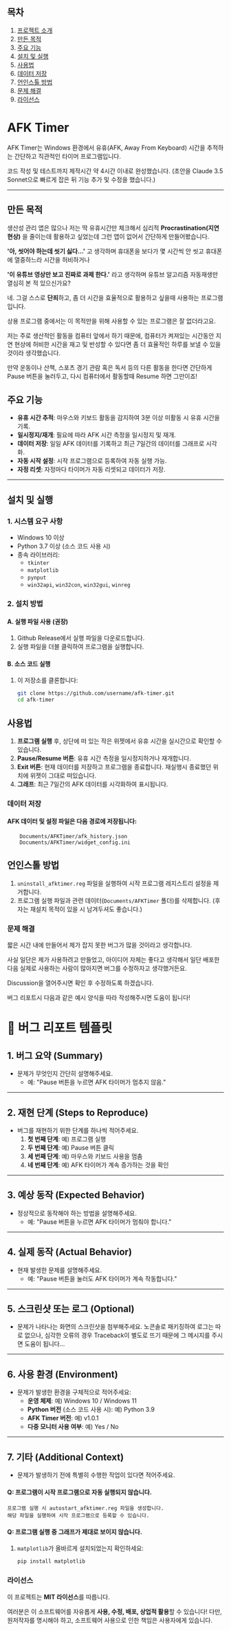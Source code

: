 ## 목차
1. [프로젝트 소개](#afk-timer)
2. [만든 목적](#만든-목적)
3. [주요 기능](#주요-기능)
4. [설치 및 실행](#설치-및-실행)
5. [사용법](#사용법)
6. [데이터 저장](#데이터-저장)
7. [언인스톨 방법](#언인스톨-방법)
8. [문제 해결](#문제-해결)
9. [라이선스](#라이선스)


# AFK Timer

AFK Timer는 Windows 환경에서 유휴(AFK, Away From Keyboard) 시간을 추적하는 간단하고 직관적인 타이머 프로그램입니다.

코드 작성 및 테스트까지 제작시간 약 4시간 이내로 완성했습니다.
(초안을 Claude 3.5 Sonnet으로 빠르게 잡은 뒤 기능 추가 및 수정을 했습니다.)

---

## 만든 목적

생산성 관리 앱은 많으나 저는 딱 유휴시간만 체크해서 심리적 **Procrastination(지연 현상)** 을 줄이는데 활용하고 싶었는데
그런 앱이 없어서 간단하게 만들어봤습니다.

**'아, 씻어야 하는데 씻기 싫다...'** 고 생각하며 휴대폰을 보다가 몇 시간씩 안 씻고 휴대폰에 열중하느라 시간을 허비하거나

**'이 유튜브 영상만 보고 진짜로 과제 한다.'** 라고 생각하며 유튜브 알고리즘 자동재생만 열심히 본 적 있으신가요?

네. 그걸 스스로 **단죄**하고, 좀 더 시간을 효율적으로 활용하고 싶을때 사용하는 프로그램입니다.

상용 프로그램 중에서는 이 목적만을 위해 사용할 수 있는 프로그램은 잘 없더라고요.

저는 주로 생산적인 활동을 컴퓨터 앞에서 하기 때문에, 컴퓨터가 켜져있는 시간동안 지연 현상에 허비한 시간을 재고 및 반성할 수 있다면
좀 더 효율적인 하루를 보낼 수 있을 것이라 생각했습니다. 

만약 운동이나 산책, 스포츠 경기 관람 혹은 독서 등의 다른 활동을 한다면 간단하게 Pause 버튼을 눌러두고, 다시 컴퓨터에서 활동할때 Resume 하면 그만이죠!


## 주요 기능
- **유휴 시간 추적**: 마우스와 키보드 활동을 감지하여 3분 이상 미활동 시 유휴 시간을 기록.
- **일시정지/재개**: 필요에 따라 AFK 시간 측정을 일시정지 및 재개.
- **데이터 저장**: 일일 AFK 데이터를 기록하고 최근 7일간의 데이터를 그래프로 시각화.
- **자동 시작 설정**: 시작 프로그램으로 등록하여 자동 실행 가능.
- **자정 리셋**: 자정마다 타이머가 자동 리셋되고 데이터가 저장.

---

## 설치 및 실행

### 1. 시스템 요구 사항
- Windows 10 이상
- Python 3.7 이상 (소스 코드 사용 시)
- 종속 라이브러리:
  - `tkinter`
  - `matplotlib`
  - `pynput`
  - `win32api`, `win32con`, `win32gui`, `winreg`

### 2. 설치 방법
#### A. 실행 파일 사용 (권장)
1. Github Release에서 실행 파일을 다운로드합니다.
2. 실행 파일을 더블 클릭하여 프로그램을 실행합니다.

#### B. 소스 코드 실행
1. 이 저장소를 클론합니다:
   ```bash
   git clone https://github.com/username/afk-timer.git
   cd afk-timer

## 사용법

1. **프로그램 실행** 후, 상단에 떠 있는 작은 위젯에서 유휴 시간을 실시간으로 확인할 수 있습니다.
2. **Pause/Resume 버튼**: 유휴 시간 측정을 일시정지하거나 재개합니다.
3. **Exit 버튼**: 현재 데이터를 저장하고 프로그램을 종료합니다. 재실행시 종료했던 위치에 위젯이 그대로 떠있습니다.
4. **그래프**: 최근 7일간의 AFK 데이터를 시각화하여 표시됩니다.


### 데이터 저장

#### AFK 데이터 및 설정 파일은 다음 경로에 저장됩니다:
        Documents/AFKTimer/afk_history.json
        Documents/AFKTimer/widget_config.ini

## 언인스톨 방법

1. `uninstall_afktimer.reg` 파일을 실행하여 시작 프로그램 레지스트리 설정을 제거합니다.
2. 프로그램 실행 파일과 관련 데이터(`Documents/AFKTimer` 폴더)를 삭제합니다. (후자는 재설치 목적이 있을 시 남겨두셔도 좋습니다.)

### 문제 해결

짧은 시간 내에 만들어서 제가 잡지 못한 버그가 많을 것이라고 생각합니다.

사실 일단은 제가 사용하려고 만들었고, 아이디어 자체는 좋다고 생각해서 일단 배포한다음 실제로 사용하는 사람이 많아지면 버그를 수정하자고 생각했거든요.

Discussion을 열어주시면 확인 후 수정하도록 하겠습니다.

버그 리포트시 다음과 같은 예시 양식을 따라 작성해주시면 도움이 됩니다!

# 🐞 버그 리포트 템플릿

## 1. 버그 요약 (Summary)
- 문제가 무엇인지 간단히 설명해주세요.
  - 예: "Pause 버튼을 누르면 AFK 타이머가 멈추지 않음."

---

## 2. 재현 단계 (Steps to Reproduce)
- 버그를 재현하기 위한 단계를 하나씩 적어주세요.
  1. **첫 번째 단계**: 예) 프로그램 실행
  2. **두 번째 단계**: 예) Pause 버튼 클릭
  3. **세 번째 단계**: 예) 마우스와 키보드 사용을 멈춤
  4. **네 번째 단계**: 예) AFK 타이머가 계속 증가하는 것을 확인

---

## 3. 예상 동작 (Expected Behavior)
- 정상적으로 동작해야 하는 방법을 설명해주세요.
  - 예: "Pause 버튼을 누르면 AFK 타이머가 멈춰야 합니다."

---

## 4. 실제 동작 (Actual Behavior)
- 현재 발생한 문제를 설명해주세요.
  - 예: "Pause 버튼을 눌러도 AFK 타이머가 계속 작동합니다."

---

## 5. 스크린샷 또는 로그 (Optional)
- 문제가 나타나는 화면의 스크린샷을 첨부해주세요. 노콘솔로 패키징하여 로그는 따로 없으나, 심각한 오류의 경우 Traceback이 별도로 뜨기 때문에 그 메시지를 주시면 도움이 됩니다...

---

## 6. 사용 환경 (Environment)
- 문제가 발생한 환경을 구체적으로 적어주세요:
  - **운영 체제**: 예) Windows 10 / Windows 11
  - **Python 버전** (소스 코드 사용 시): 예) Python 3.9
  - **AFK Timer 버전**: 예) v1.0.1
  - **다중 모니터 사용 여부**: 예) Yes / No

---

## 7. 기타 (Additional Context)
- 문제가 발생하기 전에 특별히 수행한 작업이 있다면 적어주세요.

#### Q: 프로그램이 시작 프로그램으로 자동 실행되지 않습니다.

    프로그램 실행 시 autostart_afktimer.reg 파일을 생성합니다.
    해당 파일을 실행하여 시작 프로그램으로 등록할 수 있습니다.

#### Q: 프로그램 실행 중 그래프가 제대로 보이지 않습니다.
1. `matplotlib`가 올바르게 설치되었는지 확인하세요:
   ```bash
   pip install matplotlib


### 라이선스

이 프로젝트는 **MIT 라이선스**를 따릅니다.

여러분은 이 소프트웨어를 자유롭게 **사용, 수정, 배포, 상업적 활용**할 수 있습니다!
다만, 원저작자를 명시해야 하고, 소프트웨어 사용으로 인한 책임은 사용자에게 있습니다.
